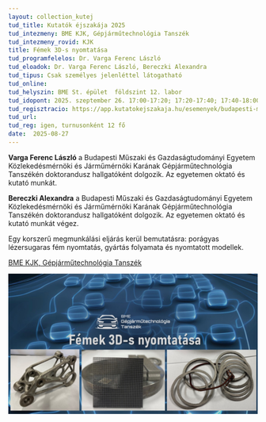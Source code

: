 ```yaml
---
layout: collection_kutej
tud_title: Kutatók éjszakája 2025
tud_intezmeny: BME KJK, Gépjárműtechnológia Tanszék
tud_intezmeny_rovid: KJK
title: Fémek 3D-s nyomtatása
tud_programfelelos: Dr. Varga Ferenc László
tud_eloadok: Dr. Varga Ferenc László, Bereczki Alexandra
tud_tipus: Csak személyes jelenléttel látogatható
tud_online: 
tud_helyszin: BME St. épület  földszint 12. labor
tud_idopont: 2025. szeptember 26. 17:00-17:20; 17:20-17:40; 17:40-18:00
tud_regisztracio: https://app.kutatokejszakaja.hu/esemenyek/budapesti-muszaki-es-gazdasagtudomanyi-egyetem-bme/femek-3d-s-nyomtatasa-2
tud_url: 
tud_reg: igen, turnusonként 12 fő
date:  2025-08-27
---
```



**Varga Ferenc László** a Budapesti Műszaki és Gazdaságtudományi Egyetem Közlekedésmérnöki és Járműmérnöki Karának Gépjárműtechnológia Tanszékén doktorandusz hallgatóként dolgozik. Az egyetemen oktató és kutató munkát.

**Bereczki Alexandra** a Budapesti Műszaki és Gazdaságtudományi Egyetem Közlekedésmérnöki és Járműmérnöki Karának Gépjárműtechnológia Tanszékén doktorandusz hallgatóként dolgozik. Az egyetemen oktató és kutató munkát végez.



Egy korszerű megmunkálási eljárás kerül bemutatásra: porágyas lézersugaras fém nyomtatás, gyártás folyamata és nyomtatott modellek.

[BME KJK, Gépjárműtechnológia Tanszék](https://auto.bme.hu/)

![Fémek 3D-s nyomtatása](../2025/images/femek-3d-s-nyomtatasa.jpg)
